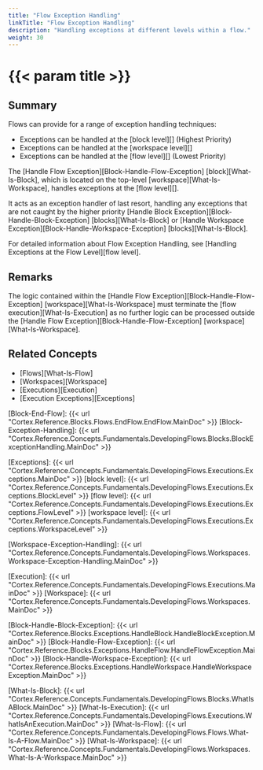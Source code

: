 ```yaml
---
title: "Flow Exception Handling"
linkTitle: "Flow Exception Handling"
description: "Handling exceptions at different levels within a flow."
weight: 30
---
```


# {{< param title >}}

## Summary

Flows can provide for a range of exception handling techniques:

* Exceptions can be handled at the [block level][] (Highest Priority)
* Exceptions can be handled at the [workspace level][]
* Exceptions can be handled at the [flow level][] (Lowest Priority)

The [Handle Flow Exception][Block-Handle-Flow-Exception] [block][What-Is-Block], which is located on the top-level [workspace][What-Is-Workspace], handles exceptions at the [flow level][].

It acts as an exception handler of last resort, handling any exceptions that are not caught by the higher priority [Handle Block Exception][Block-Handle-Block-Exception] [blocks][What-Is-Block] or [Handle Workspace Exception][Block-Handle-Workspace-Exception] [blocks][What-Is-Block].

For detailed information about Flow Exception Handling, see [Handling Exceptions at the Flow Level][flow level].

## Remarks

The logic contained within the [Handle Flow Exception][Block-Handle-Flow-Exception] [workspace][What-Is-Workspace] must terminate the [flow execution][What-Is-Execution] as no further logic can be processed outside the [Handle Flow Exception][Block-Handle-Flow-Exception] [workspace][What-Is-Workspace].

## Related Concepts

* [Flows][What-Is-Flow]
* [Workspaces][Workspace]
* [Executions][Execution]
* [Execution Exceptions][Exceptions]

[Block-End-Flow]: {{< url "Cortex.Reference.Blocks.Flows.EndFlow.EndFlow.MainDoc" >}}
[Block-Exception-Handling]: {{< url "Cortex.Reference.Concepts.Fundamentals.DevelopingFlows.Blocks.BlockExceptionHandling.MainDoc" >}}

[Exceptions]: {{< url "Cortex.Reference.Concepts.Fundamentals.DevelopingFlows.Executions.Exceptions.MainDoc" >}}
[block level]: {{< url "Cortex.Reference.Concepts.Fundamentals.DevelopingFlows.Executions.Exceptions.BlockLevel" >}}
[flow level]: {{< url "Cortex.Reference.Concepts.Fundamentals.DevelopingFlows.Executions.Exceptions.FlowLevel" >}}
[workspace level]: {{< url "Cortex.Reference.Concepts.Fundamentals.DevelopingFlows.Executions.Exceptions.WorkspaceLevel" >}}

[Workspace-Exception-Handling]: {{< url "Cortex.Reference.Concepts.Fundamentals.DevelopingFlows.Workspaces.Workspace-Exception-Handling.MainDoc" >}}

[Execution]: {{< url "Cortex.Reference.Concepts.Fundamentals.DevelopingFlows.Executions.MainDoc" >}}
[Workspace]: {{< url "Cortex.Reference.Concepts.Fundamentals.DevelopingFlows.Workspaces.MainDoc" >}}

[Block-Handle-Block-Exception]: {{< url "Cortex.Reference.Blocks.Exceptions.HandleBlock.HandleBlockException.MainDoc" >}}
[Block-Handle-Flow-Exception]: {{< url "Cortex.Reference.Blocks.Exceptions.HandleFlow.HandleFlowException.MainDoc" >}}
[Block-Handle-Workspace-Exception]: {{< url "Cortex.Reference.Blocks.Exceptions.HandleWorkspace.HandleWorkspaceException.MainDoc" >}}

[What-Is-Block]: {{< url "Cortex.Reference.Concepts.Fundamentals.DevelopingFlows.Blocks.WhatIsABlock.MainDoc" >}}
[What-Is-Execution]: {{< url "Cortex.Reference.Concepts.Fundamentals.DevelopingFlows.Executions.WhatIsAnExecution.MainDoc" >}}
[What-Is-Flow]: {{< url "Cortex.Reference.Concepts.Fundamentals.DevelopingFlows.Flows.What-Is-A-Flow.MainDoc" >}}
[What-Is-Workspace]: {{< url "Cortex.Reference.Concepts.Fundamentals.DevelopingFlows.Workspaces.What-Is-A-Workspace.MainDoc" >}}
